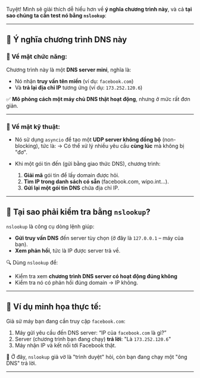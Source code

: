 Tuyệt! Mình sẽ giải thích dễ hiểu hơn về **ý nghĩa chương trình này**, và cả **tại sao chúng ta cần test nó bằng `nslookup`**:

---

## 🧠 Ý nghĩa chương trình DNS này

### 🧩 Về mặt chức năng:
Chương trình này là một **DNS server mini**, nghĩa là:
- Nó nhận **truy vấn tên miền** (ví dụ: `facebook.com`)
- Và **trả lại địa chỉ IP** tương ứng (ví dụ: `173.252.120.6`)

✅ **Mô phỏng cách một máy chủ DNS thật hoạt động**, nhưng ở mức rất đơn giản.

---

### 🧩 Về mặt kỹ thuật:
- Nó sử dụng `asyncio` để tạo một **UDP server không đồng bộ** (non-blocking), tức là:
  → Có thể xử lý nhiều yêu cầu **cùng lúc** mà không bị "đơ".

- Khi một gói tin đến (gửi bằng giao thức DNS), chương trình:
  1. **Giải mã** gói tin để lấy domain được hỏi.
  2. **Tìm IP trong danh sách có sẵn** (facebook.com, wipo.int…).
  3. **Gửi lại một gói tin DNS** chứa địa chỉ IP.

---

## 🧪 Tại sao phải kiểm tra bằng `nslookup`?

`nslookup` là công cụ dòng lệnh giúp:
- **Gửi truy vấn DNS** đến server tùy chọn (ở đây là `127.0.0.1` – máy của bạn).
- **Xem phản hồi**, tức là IP được server trả về.

🔍 Dùng `nslookup` để:
- Kiểm tra xem **chương trình DNS server có hoạt động đúng không**
- Kiểm tra nó có phản hồi đúng domain → IP không.

---

## 📌 Ví dụ minh họa thực tế:

Giả sử máy bạn đang cần truy cập `facebook.com`:
1. Máy gửi yêu cầu đến DNS server: “IP của `facebook.com` là gì?”
2. Server (chương trình bạn đang chạy) **trả lời**: "Là `173.252.120.6`"
3. Máy nhận IP và kết nối tới Facebook thật.

🧪 Ở đây, `nslookup` giả vờ là "trình duyệt" hỏi, còn bạn đang chạy một "ông DNS" trả lời.

---
